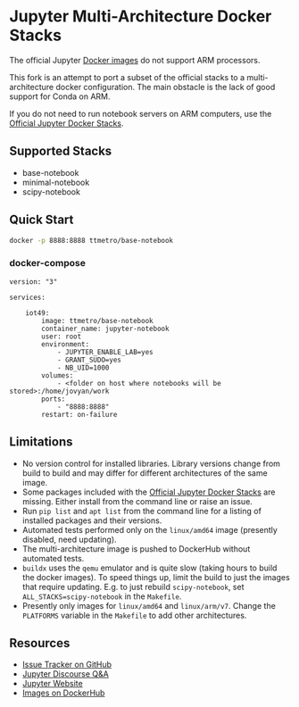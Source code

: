 <!---
[![Discourse badge](https://img.shields.io/discourse/https/discourse.jupyter.org/users.svg?color=%23f37626)](https://discourse.jupyter.org/c/questions "Jupyter Discourse Q&A")
[![Read the Docs badge](https://img.shields.io/readthedocs/jupyter-docker-stacks.svg)](https://jupyter-docker-stacks.readthedocs.io/en/latest/ "Documentation build status")
[![DockerHub badge](https://images.microbadger.com/badges/version/jupyter/base-notebook.svg)](https://microbadger.com/images/jupyter/base-notebook "Recent tag/version of jupyter/base-notebook")
[![Binder badget](https://mybinder.org/badge_logo.svg)](https://mybinder.org/v2/gh/jupyter/docker-stacks/master?filepath=README.ipynb "Launch a jupyter/base-notebook container on mybinder.org")
--->

# Jupyter Multi-Architecture Docker Stacks

The official Jupyter [Docker images](https://hub.docker.com/u/jupyter)
do not support ARM processors.

This fork is an attempt to port a subset of the official stacks to a multi-architecture docker configuration. The main obstacle is the lack of good support for Conda on ARM.

If you do not need to run notebook servers on ARM computers, use the [Official Jupyter Docker Stacks](https://jupyter-docker-stacks.readthedocs.io/en/latest/).

## Supported Stacks

- base-notebook
- minimal-notebook
- scipy-notebook

## Quick Start

```bash
docker -p 8888:8888 ttmetro/base-notebook
```

### docker-compose

```
version: "3"

services:

    iot49:
        image: ttmetro/base-notebook
        container_name: jupyter-notebook
        user: root
        environment:
            - JUPYTER_ENABLE_LAB=yes
            - GRANT_SUDO=yes
            - NB_UID=1000
        volumes:
            - <folder on host where notebooks will be stored>:/home/jovyan/work
        ports:
            - "8888:8888"
        restart: on-failure

```

## Limitations

- No version control for installed libraries. Library versions change from build to build and may differ for different architectures of the same image.
- Some packages included with the [Official Jupyter Docker Stacks](https://jupyter-docker-stacks.readthedocs.io/en/latest/) are missing. Either install from the command line or raise an issue.
- Run `pip list` and `apt list` from the command line for a listing of installed packages and their versions.
- Automated tests performed only on the `linux/amd64` image (presently disabled, need updating). 
- The multi-architecture image is pushed to DockerHub without automated tests.
- `buildx` uses the `qemu` emulator and is quite slow (taking hours to build the docker images). To speed things up, limit the build to just the images that require updating. E.g. to just rebuild `scipy-notebook`, set `ALL_STACKS=scipy-notebook` in the `Makefile`.
- Presently only images for `linux/amd64` and `linux/arm/v7`. Change the `PLATFORMS` variable in the `Makefile` to add other architectures.

## Resources

- [Issue Tracker on GitHub](https://github.com/iot49/docker-stacks)
- [Jupyter Discourse Q&A](https://discourse.jupyter.org/c/questions)
- [Jupyter Website](https://jupyter.org)
- [Images on DockerHub](https://hub.docker.com/u/ttmetro)
